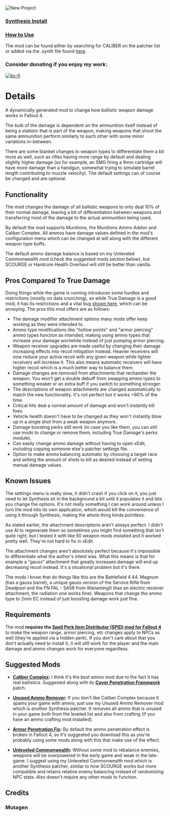 ![New Project](https://github.com/ReaperAnon/CALIBER-Damage-Overhaul/assets/63963239/11598e7d-0f1b-4c08-b47a-024cb4ab7601)

### [Synthesis Install](https://github.com/Mutagen-Modding/Synthesis/wiki/Installation)
### [How to Use](https://github.com/Mutagen-Modding/Synthesis/wiki/Typical-Usage#adding-patchers)

The mod can be found either by searching for CALIBER on the patcher list or added via the .synth file found [here](https://github.com/ReaperAnon/CALIBER-Damage-Overhaul/releases/tag/meta).

### Consider donating if you enjoy my work:
[![ko-fi](https://ko-fi.com/img/githubbutton_sm.svg)](https://ko-fi.com/A0A6P3CRK)

# Details
A dynamically generated mod to change how ballistic weapon damage works in Fallout 4.

The bulk of the damage is dependent on the ammunition itself instead of being a statistic that is part of the weapon, making weapons that shoot the same ammunition perform similarly to each other with some minor variations in-between.

There are some blanket changes to weapon types to differentiate them a bit more as well, such as rifles having more range by default and dealing slightly higher damage (so for example, an SMG firing a 9mm cartridge will have more damage than a handgun, somewhat trying to simulate barrel length contributing to muzzle velocity). The default settings can of course be changed and are optional.

## Functionality
The mod changes the damage of all ballistic weapons to only deal 10% of their normal damage, leaving a bit of differentiation between weapons and transferring most of the damage to the actual ammunition being used.

By default the mod supports Munitions, the Munitions Ammo Addon and Caliber Complex. All ammos have damage values defined in the mod's configuration menu which can be changed at will along with the different weapon type buffs.

The default ammo damage balance is based on my Unleveled Commonwealth mod (check the suggested mods section below), but SCOURGE or Hardcore Health Overhaul will still be better than vanilla. 

## Pros Compared To True Damage
Doing things while the game is running introduces some hurdles and restrictions (mostly on data crunching), so while True Damage is a good mod, it has its restrictions and a vital bug [shown here](https://youtu.be/re3UGfGrUK8?si=GTQi6WXRk0hOwDcR&t=607), which can be annoying. The pros this mod offers are as follows:

- The damage modifier attachment options many mods offer keep working as they were intended to.
- Ammo type modifications like "hollow points" and "armor piercing" ammo types function as intended, making using ammo types that increase your damage wortwhile instead of just pumping armor piercing.
- Weapon receiver upgrades are made useful by changing their damage increasing effects into recoil mitigation instead. Heavier receivers will now reduce your active recoil with any given weapon while lighter receivers will increase it. This also means automatic receivers will have higher recoil which is a much better way to balance them.
- Damage changes are removed from attachments that rechamber the weapon. You won't get a double debuff from swapping ammo types to something weaker or an extra buff if you switch to something stronger.
- The descriptions of weapon attachments are changed automatically to match the new functionality. It's not perfect but it works >90% of the time.
- Critical hits deal a normal amount of damage and won't instantly kill foes.
- Vehicle health doesn't have to be changed as they won't instantly blow up in a single shot from a weak weapon anymore.
- Damage boosting perks still work (in case you like them, you can still use mods to change or remove them, including True Damage's perks module).
- Can easily change ammo damage without having to open xEdit, including copying someone else's patcher settings file.
- Option to make ammo balancing automatic by choosing a target race and setting the amount of shots to kill as desired instead of setting manual damage values.

## Known Issues
The settings menu is really slow, it didn't crash if you click on it, you just need to let Synthesis sit in the background a bit until it populates it and lets you change the options. It's not really something I can work around unless I turn the mod into its own application, which would kill the convenience of using it through Synthesis, making the whole thing kinda pointless.

As stated earlier, the attachment descriptions aren't always perfect. I didn't use AI to regenerate them so sometimes you might find something that isn't quite right, but I tested it with like 50 weapon mods installed and it worked pretty well. They're not hard to fix in xEdit.

The attachment changes aren't absolutely perfect because it's impossible to differentiate what the author's intent was. What this means is that for example a "gauss" attachment that greatly increases damage will end up decreasing recoil instead.
It's a situational problem but it's there.

The mods I know that do things like this are the Battlefield 4 44. Magnum (has a gauss barrel), a unique gauss version of the Service Rifle from Deadpool and the FN FAL - SA58 from Wanaming0 (has an electric receiver attachment, the radiation one works fine). Weapons that change the ammo type to 2mm EC instead of just boosting damage work just fine.

## Requirements
The mod **requires the [Spell Perk Item Distributor (SPID) mod for Fallout 4](https://www.nexusmods.com/fallout4/mods/48365)** to make the weapon range, armor piercing, etc changes apply to NPCs as well (they're applied via a hidden perk). If you don't care about that you don't actually need to install it, it will still work for the player and the main damage and ammo changes work for everyone regardless.

## Suggested Mods
- **[Caliber Complex](https://www.nexusmods.com/fallout4/mods/50111?):** I think it's the best ammo mod due to the fact it has real ballistics. Suggested along with its **[Cover Penetration Framework](https://www.nexusmods.com/fallout4/mods/55959)** patch.
  
- **[Unused Ammo Remover](https://github.com/ReaperAnon/UnusedAmmoRemover):** If you don't like Caliber Complex because it spams your game with ammo, just use my Unused Ammo Remover mod which is another Synthesis patcher. It removes all ammo that is unused in your game both from the leveled list and also from crafting (if you have an ammo crafting mod installed).

- **[Armor Penetration Fix](https://www.nexusmods.com/fallout4/mods/73849):** By default the ammo penetration effect is broken in Fallout 4, so it's suggested you download this as you're probably using some mods along with this that make use of the effect.
  
- **[Unleveled Commonwealth](https://github.com/ReaperAnon/Unleveled-Commonwealth):** Without some mod to rebalance enemies, weapons will be overpowered in the early game and weak in the late-game. I suggest using my Unleveled Commonwealth mod which is another Synthesis patcher, similar to how SCOURGE works but more compatible and retains relative enemy balancing instead of randomizing NPC stats. Also doesn't require any other mods to function.

## Credits

### Mutagen
